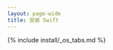 ```yaml
---
layout: page-wide
title: 安装 Swift
---
```


{% include install/_os_tabs.md %}

<script src="/assets/javascripts/install.js"></script>
